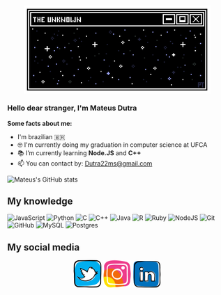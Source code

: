 <div align="center">
<img src = "space.gif" align="center" width='85%'></img>
</div>

### Hello dear stranger, I'm Mateus Dutra

**Some facts about me:**
-  I'm brazilian :brazil:
-  :nerd_face: I'm currently doing my graduation in computer science at UFCA
-  :books: I’m currently learning **Node.JS** and **C++**
-  :mailbox: You can contact by: Dutra22ms@gmail.com

![Mateus's GitHub stats](https://github-readme-stats.vercel.app/api?username=mdutras&show_icons=true&theme=radical)

## My knowledge
<img alt="JavaScript" src="https://img.shields.io/badge/javascript%20-%23323330.svg?&style=for-the-badge&logo=javascript&logoColor=%23F7DF1E"/> <img alt="Python" src="https://img.shields.io/badge/python%20-%2314354C.svg?&style=for-the-badge&logo=python&logoColor=white"/>
<img alt="C" src="https://img.shields.io/badge/c%20-%2300599C.svg?&style=for-the-badge&logo=c&logoColor=white"/>
<img alt="C++" src="https://img.shields.io/badge/c++%20-%2300599C.svg?&style=for-the-badge&logo=c%2B%2B&ogoColor=white"/>
<img alt="Java" src="https://img.shields.io/badge/java-%23ED8B00.svg?&style=for-the-badge&logo=java&logoColor=white"/>
<img alt="R" src="https://img.shields.io/badge/r-%23276DC3.svg?&style=for-the-badge&logo=r&logoColor=white"/>
<img alt="Ruby" src="https://img.shields.io/badge/ruby-%23CC342D.svg?&style=for-the-badge&logo=ruby&logoColor=white"/>
<img alt="NodeJS" src="https://img.shields.io/badge/node.js%20-%2343853D.svg?&style=for-the-badge&logo=node.js&logoColor=white"/>
<img alt="Git" src="https://img.shields.io/badge/git%20-%23F05033.svg?&style=for-the-badge&logo=git&logoColor=white"/>
<img alt="GitHub" src="https://img.shields.io/badge/github%20-%23121011.svg?&style=for-the-badge&logo=github&logoColor=white"/>
<img alt="MySQL" src="https://img.shields.io/badge/mysql-%2300f.svg?&style=for-the-badge&logo=mysql&logoColor=white"/>
<img alt="Postgres" src ="https://img.shields.io/badge/postgres-%23316192.svg?&style=for-the-badge&logo=postgresql&logoColor=white"/>


## My social media
<div align="center">
  <a href='https://twitter.com/JHopperCC' target="-blank"><img src='twitter.png'></a> 
  <a href='https://www.instagram.com/m.dutra.s/' target="_blank"><img src='instagram.png'></img></a>
  <a href='https://www.linkedin.com/in/mateus-dutra-278721176' target="_blank"><img src='linkedin.png'></img></a>
</div>

